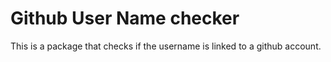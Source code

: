 # Github User Name checker

This is a package that checks if the username is linked to a github account.
